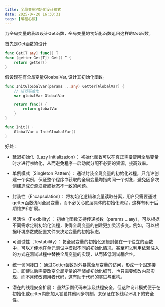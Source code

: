 ```yaml
---
title: 全局变量初始化设计模式
date: 2025-04-20 16:30:31
tags: [编程心得]
---
```


为全局变量的获取设计Get函数，全局变量的初始化函数返回这样的Get函数。

首先是Get函数的设计
```go
func Get[T any] func() T
func (getter Get[T]) Get() T {
    return getter()
} 
```

假设现在有全局变量GloabalVar, 设计其初始化函数。
```go
func InitGloabalVar(params ...any) Getter[GlobalVar] {
    // 进行初始化
    var globalVar GlobalVar

    return func() {
        return globalVar
    }
} 

func Init() {
    GlobalVar = InitGloabalVar()
}
```

好处：

- 延迟初始化（Lazy Initialization）：
初始化函数可以在真正需要使用全局变量时才进行初始化，从而避免程序一启动就分配不必要的资源，提高效率。

- 单例模式（Singleton Pattern）：
通过封装全局变量的初始化过程，只允许创建一个实例，保证整个程序中获取的全局变量均指向同一个对象，避免因多次创建造成资源浪费或状态不一致的问题。

- 封装性（Encapsulation）：
将初始化逻辑和变量读取分离，用户只需要通过getter函数访问全局变量，而不必关心底层具体的初始化流程，这样有利于后期维护和扩展。

- 灵活性（Flexibility）：
初始化函数支持传递参数（params ...any），可以根据不同需求定制初始化流程，使得全局变量的创建更加灵活多变。例如，可以根据环境参数或配置文件来决定变量的初始状态。

- 可测试性（Testability）：
把全局变量的初始化逻辑封装在一个独立的函数中，可以方便地在单元测试中模拟不同的初始化情况，甚至可以利用依赖注入的方式在测试过程中替换全局变量的实现，从而降低测试耦合性。

- 统一访问接口：
通过Getter函数对外暴露全局变量的访问，形成一个固定接口。即使以后需要改变全局变量的存储或初始化细节，也只需要修改内部实现，而不用修改调用者代码，这有助于代码的演进与重构。

- 潜在的线程安全扩展：
虽然示例代码未涉及线程安全，但这种设计模式便于在初始化或getter内部加入锁或其他同步机制，来保证在多线程环境下的安全性。
